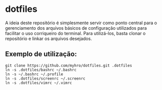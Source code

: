 dotfiles
========

A ideia deste repositório é simplesmente servir como ponto central para o gerenciamento dos arquivos básicos de configuração utilizados para facilitar o uso corriqueiro do terminal. Para utilizá-los, basta clonar o repositório e linkar os arquivos desejados.

## Exemplo de utilização:

    git clone https://github.com/myhro/dotfiles.git .dotfiles
    ln -s .dotfiles/bashrc ~/.bashrc
    ln -s ~/.bashrc ~/.profile
    ln -s .dotfiles/screenrc ~/.screenrc
    ln -s .dotfiles/vimrc ~/.vimrc
